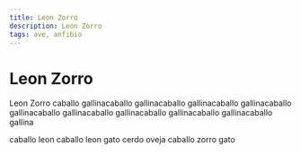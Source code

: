 ```yaml
---
title: Leon Zorro
description: Leon Zorro
tags: ave, anfibio
---
```


# Leon Zorro

Leon Zorro caballo gallinacaballo gallinacaballo gallinacaballo gallinacaballo gallinacaballo gallinacaballo gallinacaballo gallinacaballo gallinacaballo gallina

caballo leon caballo leon gato cerdo oveja caballo zorro gato